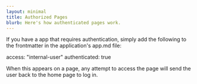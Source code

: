 ```yaml
---
layout: minimal
title: Authorized Pages
blurb: Here's how authenticated pages work.
---
```


If you have a app that requires authentication, simply add the following to the frontmatter in the application's app.md file:

access: "internal-user"
authenticated: true

When this appears on a page, any attempt to access the page will send the user back to the home page to log in.



